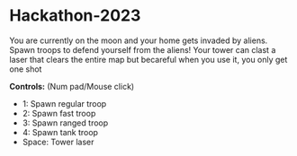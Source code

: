 # Hackathon-2023

You are currently on the moon and your home gets invaded by aliens. Spawn troops to defend yourself from the aliens! Your tower can clast a laser that clears the entire map but becareful when you use it, you only get one shot

**Controls:**
(Num pad/Mouse click)
- 1: Spawn regular troop 
- 2: Spawn fast troop
- 3: Spawn ranged troop
- 4: Spawn tank troop
- Space: Tower laser